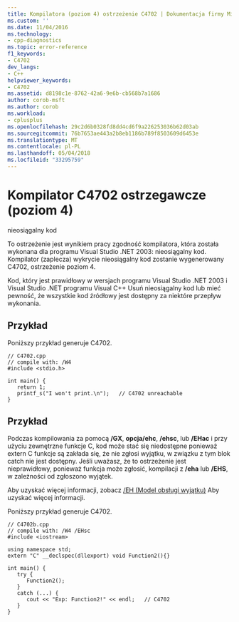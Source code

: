 ```yaml
---
title: Kompilatora (poziom 4) ostrzeżenie C4702 | Dokumentacja firmy Microsoft
ms.custom: ''
ms.date: 11/04/2016
ms.technology:
- cpp-diagnostics
ms.topic: error-reference
f1_keywords:
- C4702
dev_langs:
- C++
helpviewer_keywords:
- C4702
ms.assetid: d8198c1e-8762-42a6-9e6b-cb568b7a1686
author: corob-msft
ms.author: corob
ms.workload:
- cplusplus
ms.openlocfilehash: 29c2d6b0328fd8dd4cd6f9a226253036b62d03ab
ms.sourcegitcommit: 76b7653ae443a2b8eb1186b789f8503609d6453e
ms.translationtype: MT
ms.contentlocale: pl-PL
ms.lasthandoff: 05/04/2018
ms.locfileid: "33295759"
---
```

# <a name="compiler-warning-level-4-c4702"></a>Kompilator C4702 ostrzegawcze (poziom 4)
nieosiągalny kod  
  
 To ostrzeżenie jest wynikiem pracy zgodność kompilatora, która została wykonana dla programu Visual Studio .NET 2003: nieosiągalny kod. Kompilator (zaplecza) wykrycie nieosiągalny kod zostanie wygenerowany C4702, ostrzeżenie poziom 4.  
  
 Kod, który jest prawidłowy w wersjach programu Visual Studio .NET 2003 i Visual Studio .NET programu Visual C++ Usuń nieosiągalny kod lub mieć pewność, że wszystkie kod źródłowy jest dostępny za niektóre przepływ wykonania.  
  
## <a name="example"></a>Przykład  
 Poniższy przykład generuje C4702.  
  
```  
// C4702.cpp  
// compile with: /W4  
#include <stdio.h>  
  
int main() {  
   return 1;  
   printf_s("I won't print.\n");   // C4702 unreachable  
}  
```  
  
## <a name="example"></a>Przykład  
 Podczas kompilowania za pomocą **/GX**, **opcja/ehc**, **/ehsc**, lub **/EHac** i przy użyciu zewnętrzne funkcje C, kod może stać się niedostępne ponieważ extern C funkcje są zakłada się, że nie zgłosi wyjątku, w związku z tym blok catch nie jest dostępny.  Jeśli uważasz, że to ostrzeżenie jest nieprawidłowy, ponieważ funkcja może zgłosić, kompilacji z **/eha** lub **/EHS**, w zależności od zgłoszono wyjątek.  
  
 Aby uzyskać więcej informacji, zobacz [/EH (Model obsługi wyjątku)](../../build/reference/eh-exception-handling-model.md) Aby uzyskać więcej informacji.  
  
 Poniższy przykład generuje C4702.  
  
```  
// C4702b.cpp  
// compile with: /W4 /EHsc  
#include <iostream>  
  
using namespace std;  
extern "C" __declspec(dllexport) void Function2(){}  
  
int main() {  
   try {  
      Function2();  
   }  
   catch (...) {  
      cout << "Exp: Function2!" << endl;   // C4702  
   }  
}  
```